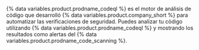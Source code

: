 {% data variables.product.prodname_codeql %} es el motor de análisis de código que desarrolló {% data variables.product.company_short %} para automatizar las verificaciones de seguridad. Puedes analizar tu código utilizando {% data variables.product.prodname_codeql %} y mostrando los resultados como alertas del {% data variables.product.prodname_code_scanning %}.
